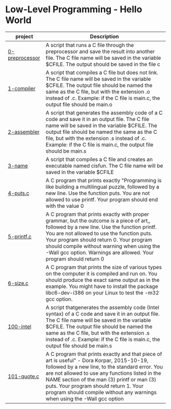 # Low-Level Programming - Hello World

| project      | Description |
| ----------- | ----------- |
|  [0-preprocessor](./0-preprocessor)  | A script that  runs a C file through the preprocessor and save the result into another file. The C file name will be saved in the variable $CFILE. The output should be saved in the file c |
|[1-compiler](./1-compiler)      | A script that compiles a C file but does not link.  The C file name will be saved in the variable $CFILE. The output file should be named the same as the C file, but with the extension .o instead of .c. Example: if the C file is main.c, the output file should be main.o     |
| [2-assembler](./2-assembler)  |  A script that generates the assembly code of a C code and save it in an output file. The C file name will be saved in the variable $CFILE. The output file should be named the same as the C file, but with the extension .s instead of .c. Example: if the C file is main.c, the output file should be main.s |
| [3-name](./3-name) | A script that compiles a C file and creates an executable named cisfun. The C file name will be saved in the variable $CFILE     |
|  [4-puts.c](./4-puts.c)  | A C program that prints exactly "Programming is like building a multilingual puzzle, followed by a new line. Use the function puts. You are not allowed to use printf. Your program should end with the value 0    |
|  [5-printf.c](./5-printf.c)  | A C program that prints exactly with proper grammar, but the outcome is a piece of art,, followed by a new line. Use the function printf. You are not allowed to use the function puts. Your program should return 0. Your program should compile without warning when using the -Wall gcc option. Warnings are allowed. Your program should return 0   |
| [6-size.c](./6-size.c)  | A C program that prints the size of various types on the computer it is compiled and run on. You should produce the exact same output as in the example. You might have to install the package libc6-dev-i386 on your Linux to test the -m32 gcc option.     |
| [100-intel](./100-intel) | A script thatgenerates the assembly code (Intel syntax) of a C code and save it in an output file. The C file name will be saved in the variable $CFILE. The output file should be named the same as the C file, but with the extension .s instead of .c. Example: if the C file is main.c, the output file should be main.s    |
|  [101-quote.c](./101-quote.c)  | A C program that prints exactly and that piece of art is useful" - Dora Korpar, 2015-10-19, followed by a new line, to the standard error. You are not allowed to use any functions listed in the NAME section of the man (3) printf or man (3) puts. Your program should return 1. Your program should compile without any warnings when using the -Wall gcc option    |
